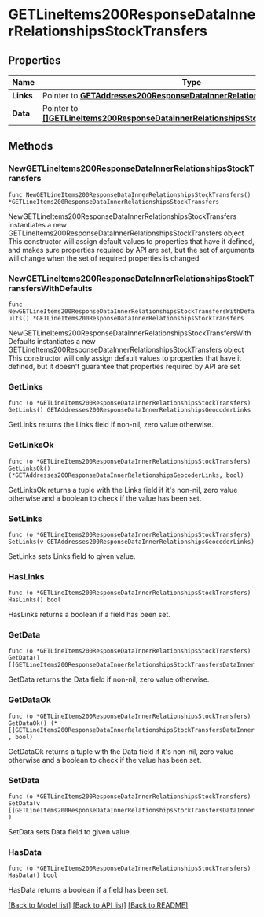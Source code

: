 # GETLineItems200ResponseDataInnerRelationshipsStockTransfers

## Properties

Name | Type | Description | Notes
------------ | ------------- | ------------- | -------------
**Links** | Pointer to [**GETAddresses200ResponseDataInnerRelationshipsGeocoderLinks**](GETAddresses200ResponseDataInnerRelationshipsGeocoderLinks.md) |  | [optional] 
**Data** | Pointer to [**[]GETLineItems200ResponseDataInnerRelationshipsStockTransfersDataInner**](GETLineItems200ResponseDataInnerRelationshipsStockTransfersDataInner.md) |  | [optional] 

## Methods

### NewGETLineItems200ResponseDataInnerRelationshipsStockTransfers

`func NewGETLineItems200ResponseDataInnerRelationshipsStockTransfers() *GETLineItems200ResponseDataInnerRelationshipsStockTransfers`

NewGETLineItems200ResponseDataInnerRelationshipsStockTransfers instantiates a new GETLineItems200ResponseDataInnerRelationshipsStockTransfers object
This constructor will assign default values to properties that have it defined,
and makes sure properties required by API are set, but the set of arguments
will change when the set of required properties is changed

### NewGETLineItems200ResponseDataInnerRelationshipsStockTransfersWithDefaults

`func NewGETLineItems200ResponseDataInnerRelationshipsStockTransfersWithDefaults() *GETLineItems200ResponseDataInnerRelationshipsStockTransfers`

NewGETLineItems200ResponseDataInnerRelationshipsStockTransfersWithDefaults instantiates a new GETLineItems200ResponseDataInnerRelationshipsStockTransfers object
This constructor will only assign default values to properties that have it defined,
but it doesn't guarantee that properties required by API are set

### GetLinks

`func (o *GETLineItems200ResponseDataInnerRelationshipsStockTransfers) GetLinks() GETAddresses200ResponseDataInnerRelationshipsGeocoderLinks`

GetLinks returns the Links field if non-nil, zero value otherwise.

### GetLinksOk

`func (o *GETLineItems200ResponseDataInnerRelationshipsStockTransfers) GetLinksOk() (*GETAddresses200ResponseDataInnerRelationshipsGeocoderLinks, bool)`

GetLinksOk returns a tuple with the Links field if it's non-nil, zero value otherwise
and a boolean to check if the value has been set.

### SetLinks

`func (o *GETLineItems200ResponseDataInnerRelationshipsStockTransfers) SetLinks(v GETAddresses200ResponseDataInnerRelationshipsGeocoderLinks)`

SetLinks sets Links field to given value.

### HasLinks

`func (o *GETLineItems200ResponseDataInnerRelationshipsStockTransfers) HasLinks() bool`

HasLinks returns a boolean if a field has been set.

### GetData

`func (o *GETLineItems200ResponseDataInnerRelationshipsStockTransfers) GetData() []GETLineItems200ResponseDataInnerRelationshipsStockTransfersDataInner`

GetData returns the Data field if non-nil, zero value otherwise.

### GetDataOk

`func (o *GETLineItems200ResponseDataInnerRelationshipsStockTransfers) GetDataOk() (*[]GETLineItems200ResponseDataInnerRelationshipsStockTransfersDataInner, bool)`

GetDataOk returns a tuple with the Data field if it's non-nil, zero value otherwise
and a boolean to check if the value has been set.

### SetData

`func (o *GETLineItems200ResponseDataInnerRelationshipsStockTransfers) SetData(v []GETLineItems200ResponseDataInnerRelationshipsStockTransfersDataInner)`

SetData sets Data field to given value.

### HasData

`func (o *GETLineItems200ResponseDataInnerRelationshipsStockTransfers) HasData() bool`

HasData returns a boolean if a field has been set.


[[Back to Model list]](../README.md#documentation-for-models) [[Back to API list]](../README.md#documentation-for-api-endpoints) [[Back to README]](../README.md)



